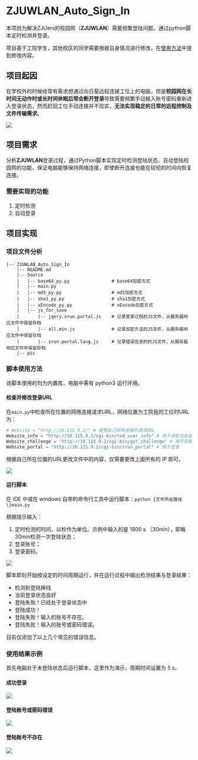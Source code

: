 # ZJUWLAN_Auto_Sign_In
本项目为解决ZJUers的校园网（**ZJUWLAN**）需要频繁登陆问题，通过python脚本定时检测并登录。

项目基于工院学生，其他校区的同学需要根据自身情况进行修改，在[使用方法](#脚本使用方法)中提到修改内容。



## 项目起因

​		在学校外的时候经常有需求想通过向日葵远程连接工位上的电脑，但是**校园网在长时间无动作时或长时间休眠后常会断开登录**导致需要频繁手动输入账号密码重新进入登录状态，然而赶回工位手动连接并不现实，**无法实现稳定的日常的远程控制及文件传输需求**。

![](https://github.com/Franch-Toast/ZJUWLAN_Auto_Sign_In/tree/main/pic/1.png)

## 项目需求

​		分析**ZJUWLAN**登录过程，通过Python脚本实现定时检测登陆状态、自动登陆校园网的功能，保证电脑能够保持网络连接，即使断开连接也能在较短的时间内恢复连接。



### 需要实现的功能

1. 定时检测
2. 自动登录



## 项目实现

### 项目文件分析

```
|-- ZJUWLAN_Auto_Sign_In
    |-- README.md
    |-- Source
    |   |-- base64_py.py				# base64加密方式
    |   |-- main.py      				
    |   |-- md5_py.py					# md5加密方式
    |   |-- sha1_py.py					# sha1加密方式	
    |   |-- xEncode_py.py				# xEncode加密方式
    |   |-- js_for_save
    |       |-- jqery.srun.portal.js    # 记录登录过程的JS文件，从服务器响应文件中保留存档
    |       |-- all.min.js    			# 记录加密方法的JS文件，从服务器响应文件中保留存档
    |       |-- srun.portal.lang.js     # 记录错误信息的的JS文件，从服务器响应文件中保留存档
    |-- pic
```



### 脚本使用方法

该脚本使用的均为内置库，电脑中需有 python3 运行环境。

#### 检查并修改登录URL

在`main.py`中检查所在位置的网络连接请求URL，网络位置为工院我的工位时URL为：

```python
# Website = "http://10.115.9.2/" # 使用自己网络连接的请求URL
Website_info = "http://10.115.9.2/cgi-bin/rad_user_info" # 用于读取当前登录的信息
Website_challenge = "http://10.115.9.2/cgi-bin/get_challenge" # 用于获取token
Website_portal = "http://10.115.9.2/cgi-bin/srun_portal" # 用于登录
```

根据自己所在位置的URL更改文件中的内容，仅需要更改上面所有的 IP 即可。

![](https://github.com/Franch-Toast/ZJUWLAN_Auto_Sign_In/tree/main/pic/2.png)

#### 运行脚本

在 IDE 中或在 windows 自带的命令行工具中运行脚本：`python {文件所在路径\}main.py`

根据提示输入：

1. 定时检测的时间，以秒作为单位。示例中输入的是 1800 s （30min），即每30min检测一次登陆状态；
2. 登录账号；
3. 登录密码。

![](https://github.com/Franch-Toast/ZJUWLAN_Auto_Sign_In/tree/main/pic/3.png)



脚本即刻开始按设定的时间周期运行，并在运行过程中输出检测结果与登录结果：

- 检测到登陆掉线
- 当前登录状态良好
- 登陆失败！已经处于登录状态中
- 登陆成功！
- 登陆失败！输入的账号不存在。
- 登陆失败！输入的账号或密码错误。

目前仅添加了以上几个常见的错误信息。



### 使用结果示例

首先电脑处于未登陆状态后运行脚本，这里作为演示，周期时间设置为 5 s。

#### 成功登录

![](https://github.com/Franch-Toast/ZJUWLAN_Auto_Sign_In/tree/main/pic/4.png)

#### 登陆账号或密码错误

![](https://github.com/Franch-Toast/ZJUWLAN_Auto_Sign_In/tree/main/pic/5.png)

#### 登陆账号不存在

![](https://github.com/Franch-Toast/ZJUWLAN_Auto_Sign_In/tree/main/pic/6.png)




